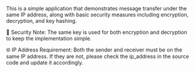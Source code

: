 This is a simple application that demonstrates message transfer under the same IP address, along with basic security measures including encryption, decryption, and key hashing.

🔐 Security Note:
The same key is used for both encryption and decryption to keep the implementation simple.

🌐 IP Address Requirement:
Both the sender and receiver must be on the same IP address.
If they are not, please check the ip_address in the source code and update it accordingly.

